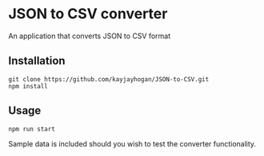 # JSON to CSV converter
An application that converts JSON to CSV format

## Installation

```
git clone https://github.com/kayjayhogan/JSON-to-CSV.git
npm install
```

## Usage
```
npm run start
```
Sample data is included should you wish to test the converter functionality.